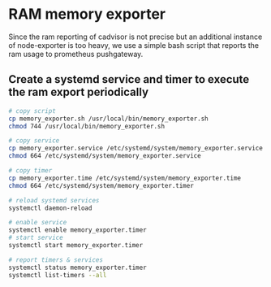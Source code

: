 # RAM memory exporter

Since the ram reporting of cadvisor is not precise but an additional instance of node-exporter is too heavy, we use a simple bash script that reports the ram usage to prometheus pushgateway.

## Create a systemd service and timer to execute the ram export periodically



```sh
# copy script
cp memory_exporter.sh /usr/local/bin/memory_exporter.sh
chmod 744 /usr/local/bin/memory_exporter.sh

# copy service
cp memory_exporter.service /etc/systemd/system/memory_exporter.service
chmod 664 /etc/systemd/system/memory_exporter.service

# copy timer
cp memory_exporter.time /etc/systemd/system/memory_exporter.time
chmod 664 /etc/systemd/system/memory_exporter.timer

# reload systemd services
systemctl daemon-reload

# enable service
systemctl enable memory_exporter.timer
# start service
systemctl start memory_exporter.timer

# report timers & services
systemctl status memory_exporter.timer
systemctl list-timers --all
```